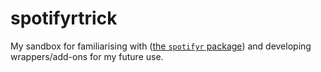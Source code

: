 # spotifyrtrick
My sandbox for familiarising with ([the `spotifyr` package](https://www.rcharlie.com/spotifyr/)) and developing wrappers/add-ons for my future use.

